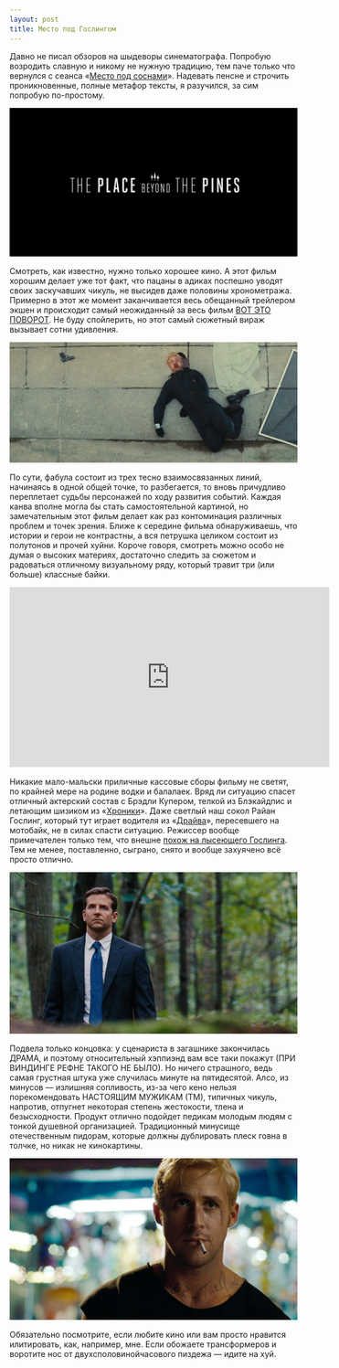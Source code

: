```yaml
---
layout: post
title: Место под Гослингом
---
```


Давно не писал обзоров на шыдеворы синематографа. Попробую возродить славную и никому не нужную традицию, тем паче только что вернулся с сеанса «[Место под соснами](http://www.kinopoisk.ru/film/577673/)». Надевать пенсне и строчить проникновенные, полные метафор тексты, я разучился, за сим попробую по-простому.

![the-place-beyond-the-pines-trailer](/assets/images/2017/09/the-place-beyond-the-pines-trailer.jpg)

Смотреть, как известно, нужно только хорошее кино. А этот фильм хорошим делает уже тот факт, что пацаны в адиках поспешно уводят своих заскучавших чикуль, не высидев даже половины хронометража. Примерно в этот же момент заканчивается весь обещанный трейлером экшен и происходит самый неожиданный за весь фильм [ВОТ ЭТО ПОВОРОТ](http://youtu.be/0uYr9ENS1L4). Не буду спойлерить, но этот самый сюжетный вираж вызывает сотни удивления.

![2967](/assets/images/2017/09/2967.jpg)

По сути, фабула состоит из трех тесно взаимосвязанных линий, начинаясь в одной общей точке, то разбегается, то вновь причудливо переплетает судьбы персонажей по ходу развития событий. Каждая канва вполне могла бы стать самостоятельной картиной, но замечательным этот фильм делает как раз контоминация различных проблем и точек зрения. Ближе к середине фильма обнаруживаешь, что истории и герои не контрастны, а вся петрушка целиком состоит из полутонов и прочей хуйни. Короче говоря, смотреть можно особо не думая о высоких материях, достаточно следить за сюжетом и радоваться отличному визуальному ряду, который травит три (или больше) классные байки.

<iframe width="560" height="315" src="https://www.youtube.com/embed/KepnbJT5nBw?rel=0" frameborder="0" allowfullscreen></iframe>

Никакие мало-мальски приличные кассовые сборы фильму не светят, по крайней мере на родине водки и балалаек. Вряд ли ситуацию спасет отличный актерский состав с Брэдли Купером, телкой из Блэкайдпис и летающим шизиком из «[Хроники](http://www.kinopoisk.ru/film/559242/)». Даже светлый наш сокол Райан Гослинг, который тут играет водителя из «[Драйва](http://www.kinopoisk.ru/film/276598/)», пересевшего на мотобайк, не в силах спасти ситуацию. Режиссер вообще примечателен только тем, что внешне [похож на лысеющего Гослинга](http://www.kinopoisk.ru/name/640840/). Тем не менее, поставленно, сыграно, снято и вообще захуячено всё просто отлично.

![4072-fp-00393-crop_wide-a147c35034d485221c3d0db08b817dff64408be3](/assets/images/2017/09/4072-fp-00393-crop_wide-a147c35034d485221c3d0db08b817dff64408be3.jpg)

Подвела только концовка: у сценариста в загашнике закончилась ДРАМА, и поэтому относительный хэппиэнд вам все таки покажут (ПРИ ВИНДИНГЕ РЕФНЕ ТАКОГО НЕ БЫЛО). Но ничего страшного, ведь самая грустная штука уже случилась минуте на пятидесятой. Алсо, из минусов — излишняя сопливость, из-за чего кено нельзя порекомендовать НАСТОЯЩИМ МУЖИКАМ (ТМ), типичных чикуль, напротив, отпугнет некоторая степень жестокости, тлена и безысходности. Продукт отлично подойдет педикам молодым людям с тонкой душевной организацией. Традиционный минусище отечественным пидорам, которые должны дублировать плеск говна в толчке, но никак не кинокартины.

![maxresdefault](/assets/images/2017/09/maxresdefault.jpg)

Обязательно посмотрите, если любите кино или вам просто нравится илитировать, как, например, мне. Если обожаете трансформеров и воротите нос от двухсполовинойчасового пиздежа — идите на хуй.

